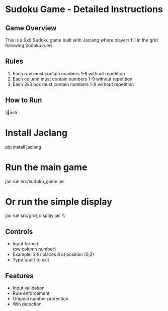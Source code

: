 ﻿# Sudoku Game - Detailed Instructions

## Game Overview
This is a 9x9 Sudoku game built with Jaclang where players fill in the grid following Sudoku rules.

## Rules
1. Each row must contain numbers 1-9 without repetition
2. Each column must contain numbers 1-9 without repetition
3. Each 3x3 box must contain numbers 1-9 without repetition

## How to Run
\\\ash
# Install Jaclang
pip install jaclang

# Run the main game
jac run src/sudoku_game.jac

# Or run the simple display
jac run src/grid_display.jac
\\\

## Controls
- Input format: \
row column number\
- Example: \  2 8\ places 8 at position (0,2)
- Type \quit\ to exit

## Features
- Input validation
- Rule enforcement
- Original number protection
- Win detection

